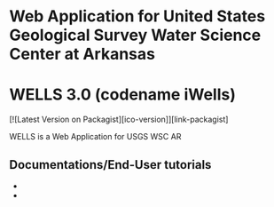 # Web Application for United States Geological Survey Water Science Center at Arkansas

# WELLS 3.0 (codename iWells)

[![Latest Version on Packagist][ico-version]][link-packagist]

WELLS is a Web Application for USGS WSC AR <some description> 

## Documentations/End-User tutorials
- <some description>
- <some description>

